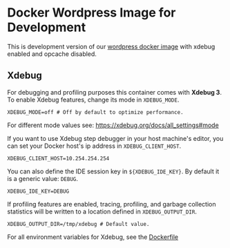 # Docker Wordpress Image for Development
This is development version of our [wordpress docker image](https://github.com/devgeniem/ubuntu-docker-wordpress) with xdebug enabled and opcache disabled.

## Xdebug
For debugging and profiling purposes this container comes with **Xdebug 3**. To enable Xdebug features, change its mode in `XDEBUG_MODE`.
```
XDEBUG_MODE=off # Off by default to optimize performance.
```
For different mode values see: https://xdebug.org/docs/all_settings#mode

If you want to use Xdebug step debugger in your host machine's editor, you can set your Docker host's ip address in `XDEBUG_CLIENT_HOST`.
```
XDEBUG_CLIENT_HOST=10.254.254.254
```

You can also define the IDE session key in `${XDEBUG_IDE_KEY}`. By default it is a generic value: `DEBUG`.
```
XDEBUG_IDE_KEY=DEBUG
```

If profiling features are enabled, tracing, profiling, and garbage collection statistics will be written to a location defined in `XDEBUG_OUTPUT_DIR`.

```
XDEBUG_OUTPUT_DIR=/tmp/xdebug # Default value.
```

For all environment variables for Xdebug, see the [Dockerfile](./Dockerfile)